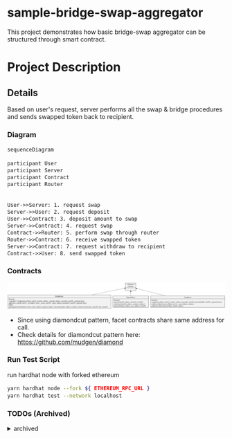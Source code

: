 # sample-bridge-swap-aggregator

This project demonstrates how basic bridge-swap aggregator can be structured through smart contract.

# Project Description

## Details

Based on user's request, server performs all the swap & bridge procedures and sends swapped token back to recipient.

### Diagram

```mermaid
sequenceDiagram

participant User
participant Server
participant Contract
participant Router


User->>Server: 1. request swap
Server->>User: 2. request deposit
User->>Contract: 3. deposit amount to swap
Server->>Contract: 4. request swap
Contract->>Router: 5. perform swap through router
Router->>Contract: 6. receive swapped token
Server->>Contract: 7. request withdraw to recipient
Contract->>User: 8. send swapped token

```

### Contracts

<img src="./classDiagram.svg">

- Since using diamondcut pattern, facet contracts share same address for call.
- Check details for diamondcut pattern here: https://github.com/mudgen/diamond

### Run Test Script

run hardhat node with forked ethereum

```bash
yarn hardhat node --fork ${ ETHEREUM_RPC_URL }
yarn hardhat test --network localhost
```

### TODOs (Archived)

<details>
  <summary> archived </summary>

- [x] add deploy script
- [x] add test script
- [x] update readme

</details>
